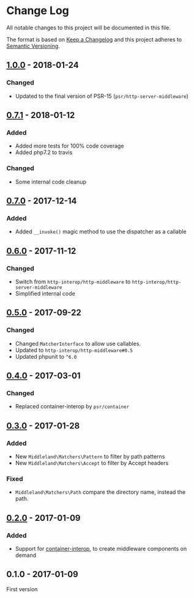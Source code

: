 # Change Log

All notable changes to this project will be documented in this file.

The format is based on [Keep a Changelog](http://keepachangelog.com/) 
and this project adheres to [Semantic Versioning](http://semver.org/).

## [1.0.0] - 2018-01-24

### Changed

- Updated to the final version of PSR-15 (`psr/http-server-middleware`)

## [0.7.1] - 2018-01-12

### Added

- Added more tests for 100% code coverage
- Added php7.2 to travis

### Changed

- Some internal code cleanup

## [0.7.0] - 2017-12-14

### Added

- Added `__invoke()` magic method to use the dispatcher as a callable

## [0.6.0] - 2017-11-12

### Changed

- Switch from `http-interop/http-middleware` to `http-interop/http-server-middleware`
- Simplified internal code

## [0.5.0] - 2017-09-22

### Changed

- Changed `MatcherInterface` to allow use callables.
- Updated to `http-interop/http-middleware#0.5`
- Updated phpunit to `^6.0`

## [0.4.0] - 2017-03-01

### Changed

- Replaced container-interop by `psr/container`

## [0.3.0] - 2017-01-28

### Added

- New `Middleland\Matchers\Pattern` to filter by path patterns
- New `Middleland\Matchers\Accept` to filter by Accept headers

### Fixed

- `Middleland\Matchers\Path` compare the directory name, instead the path.

## [0.2.0] - 2017-01-09

### Added

- Support for [container-interop](https://github.com/container-interop/container-interop), to create middleware components on demand

## 0.1.0 - 2017-01-09

First version

[1.0.0]: https://github.com/oscarotero/middleland/compare/v0.7.1...v1.0.0
[0.7.1]: https://github.com/oscarotero/middleland/compare/v0.7.0...v0.7.1
[0.7.0]: https://github.com/oscarotero/middleland/compare/v0.6.0...v0.7.0
[0.6.0]: https://github.com/oscarotero/middleland/compare/v0.5.0...v0.6.0
[0.5.0]: https://github.com/oscarotero/middleland/compare/v0.4.0...v0.5.0
[0.4.0]: https://github.com/oscarotero/middleland/compare/v0.3.0...v0.4.0
[0.3.0]: https://github.com/oscarotero/middleland/compare/v0.2.0...v0.3.0
[0.2.0]: https://github.com/oscarotero/middleland/compare/v0.1.0...v0.2.0
